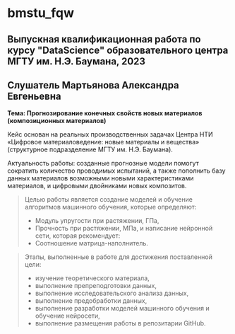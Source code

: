 # bmstu_fqw
## Выпускная квалификационная работа по курсу "DataScience" образовательного центра МГТУ им. Н.Э. Баумана, 2023
## Слушатель Мартьянова Александра Евгеньевна

**Тема: Прогнозирование конечных свойств новых материалов (композиционных материалов)**

Кейс основан на реальных производственных задачах Центра НТИ «Цифровое материаловедение: новые материалы и вещества» (структурное подразделение МГТУ им. Н.Э. Баумана).

Актуальность работы: созданные прогнозные модели помогут сократить количество проводимых испытаний, а также пополнить базу данных материалов возможными новыми характеристиками материалов, и цифровыми двойниками новых композитов.

> Целью работы является создание моделей и обучение алгоритмов машинного обучения, которые определяют:
> - Модуль упругости при растяжении, ГПа,
> - Прочность при растяжении, МПа,
> и написание нейронной сети, которая рекомендует:
> - Соотношение матрица-наполнитель.

> Этапы, выполненные в работе для достижения поставленной цели:
> - изучение теоретического материала,
> - выполнение препреподготовки данных,
> - выполнение исследовательского анализа данных,
> - выполнение предобработки данных,
> - выполнение разработки моделей машинного обучения и обучение нейросети,
> - выполнение размещения работы в репозитарии GitHub.
